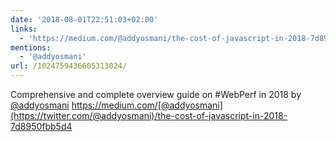 ```yaml
---
date: '2018-08-01T22:51:03+02:00'
links:
  - 'https://medium.com/@addyosmani/the-cost-of-javascript-in-2018-7d8950fbb5d4'
mentions:
  - '@addyosmani'
url: /1024759436605313024/
---
```

Comprehensive and complete overview guide on #WebPerf in 2018 by [@addyosmani](https://twitter.com/@addyosmani) https://medium.com/[@addyosmani](https://twitter.com/@addyosmani)/the-cost-of-javascript-in-2018-7d8950fbb5d4
